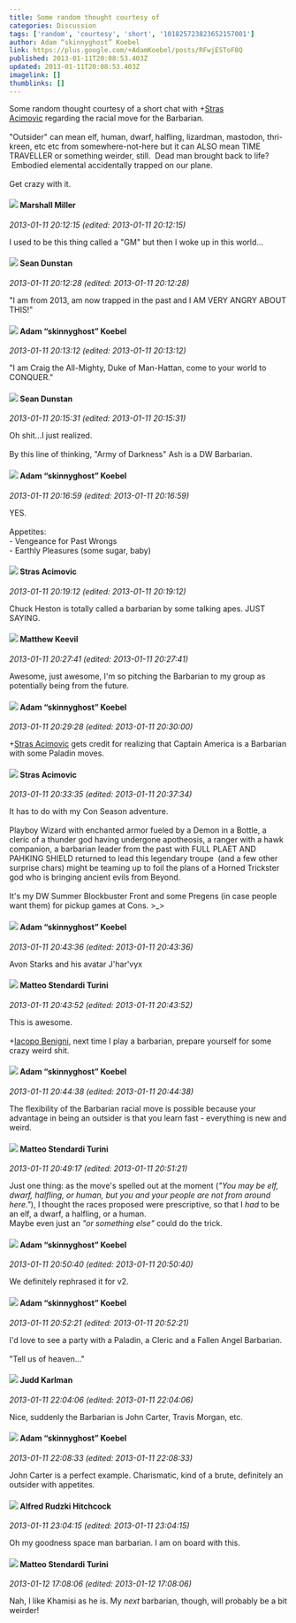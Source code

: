 ```yaml
---
title: Some random thought courtesy of
categories: Discussion
tags: ['random', 'courtesy', 'short', '101825723823652157001']
author: Adam “skinnyghost” Koebel
link: https://plus.google.com/+AdamKoebel/posts/RFwjESToF8Q
published: 2013-01-11T20:08:53.403Z
updated: 2013-01-11T20:08:53.403Z
imagelink: []
thumblinks: []
---
```


Some random thought courtesy of a short chat with <span class="proflinkWrapper"><span class="proflinkPrefix">+</span><a class="proflink" href="https://plus.google.com/101825723823652157001" oid="101825723823652157001">Stras Acimovic</a></span> regarding the racial move for the Barbarian.<br /><br />&quot;Outsider&quot; can mean elf, human, dwarf, halfling, lizardman, mastodon, thri-kreen, etc etc from somewhere-not-here but it can ALSO mean TIME TRAVELLER or something weirder, still.  Dead man brought back to life?  Embodied elemental accidentally trapped on our plane.  <br /><br />Get crazy with it.
<div id='comment z13ex5njprutvp0wl04ccf4j0tinztew2e4'>
  <h4><img src='{{site.baseurl}}//images/avatars/113927217394445366066_photo.jpg'> Marshall Miller</h4>
      <p><cite>2013-01-11 20:12:15 (edited: 2013-01-11 20:12:15)</cite></p>
        <p>I used to be this thing called a &quot;GM&quot; but then I woke up in this world...</p>
</div>
        

<div id='comment z13ex5njprutvp0wl04ccf4j0tinztew2e4'>
  <h4><img src='{{site.baseurl}}//images/avatars/109563461718222144273_photo.jpg'> Sean Dunstan</h4>
      <p><cite>2013-01-11 20:12:28 (edited: 2013-01-11 20:12:28)</cite></p>
        <p>&quot;I am from 2013, am now trapped in the past and I AM VERY ANGRY ABOUT THIS!&quot;</p>
</div>
        

<div id='comment z13ex5njprutvp0wl04ccf4j0tinztew2e4'>
  <h4><img src='{{site.baseurl}}//images/avatars/112484087750169360510_photo.jpg'> Adam “skinnyghost” Koebel</h4>
      <p><cite>2013-01-11 20:13:12 (edited: 2013-01-11 20:13:12)</cite></p>
        <p>&quot;I am Craig the All-Mighty, Duke of Man-Hattan, come to your world to CONQUER.&quot;</p>
</div>
        

<div id='comment z13ex5njprutvp0wl04ccf4j0tinztew2e4'>
  <h4><img src='{{site.baseurl}}//images/avatars/109563461718222144273_photo.jpg'> Sean Dunstan</h4>
      <p><cite>2013-01-11 20:15:31 (edited: 2013-01-11 20:15:31)</cite></p>
        <p>Oh shit...I just realized.<br /><br />By this line of thinking, &quot;Army of Darkness&quot; Ash is a DW Barbarian.</p>
</div>
        

<div id='comment z13ex5njprutvp0wl04ccf4j0tinztew2e4'>
  <h4><img src='{{site.baseurl}}//images/avatars/112484087750169360510_photo.jpg'> Adam “skinnyghost” Koebel</h4>
      <p><cite>2013-01-11 20:16:59 (edited: 2013-01-11 20:16:59)</cite></p>
        <p>YES.<br /><br />Appetites:<br />- Vengeance for Past Wrongs<br />- Earthly Pleasures (some sugar, baby)</p>
</div>
        

<div id='comment z13ex5njprutvp0wl04ccf4j0tinztew2e4'>
  <h4><img src='{{site.baseurl}}//images/avatars/101825723823652157001_photo.jpg'> Stras Acimovic</h4>
      <p><cite>2013-01-11 20:19:12 (edited: 2013-01-11 20:19:12)</cite></p>
        <p>Chuck Heston is totally called a barbarian by some talking apes. JUST SAYING.</p>
</div>
        

<div id='comment z13ex5njprutvp0wl04ccf4j0tinztew2e4'>
  <h4><img src='{{site.baseurl}}//images/avatars/111045827268540883062_photo.jpg'> Matthew Keevil</h4>
      <p><cite>2013-01-11 20:27:41 (edited: 2013-01-11 20:27:41)</cite></p>
        <p>Awesome, just awesome, I&#39;m so pitching the Barbarian to my group as potentially being from the future.</p>
</div>
        

<div id='comment z13ex5njprutvp0wl04ccf4j0tinztew2e4'>
  <h4><img src='{{site.baseurl}}//images/avatars/112484087750169360510_photo.jpg'> Adam “skinnyghost” Koebel</h4>
      <p><cite>2013-01-11 20:29:28 (edited: 2013-01-11 20:30:00)</cite></p>
        <p><span class="proflinkWrapper"><span class="proflinkPrefix">+</span><a class="proflink" href="https://plus.google.com/101825723823652157001" oid="101825723823652157001">Stras Acimovic</a></span> gets credit for realizing that Captain America is a Barbarian with some Paladin moves.</p>
</div>
        

<div id='comment z13ex5njprutvp0wl04ccf4j0tinztew2e4'>
  <h4><img src='{{site.baseurl}}//images/avatars/101825723823652157001_photo.jpg'> Stras Acimovic</h4>
      <p><cite>2013-01-11 20:33:35 (edited: 2013-01-11 20:37:34)</cite></p>
        <p>It has to do with my Con Season adventure.<br /><br />Playboy Wizard with enchanted armor fueled by a Demon in a Bottle, a cleric of a thunder god having undergone apotheosis, a ranger with a hawk companion, a barbarian leader from the past with FULL PLAET AND PAHKING SHIELD returned to lead this legendary troupe  (and a few other surprise chars) might be teaming up to foil the plans of a Horned Trickster god who is bringing ancient evils from Beyond.<br /><br />It&#39;s my DW Summer Blockbuster Front and some Pregens (in case people want them) for pickup games at Cons. &gt;_&gt;</p>
</div>
        

<div id='comment z13ex5njprutvp0wl04ccf4j0tinztew2e4'>
  <h4><img src='{{site.baseurl}}//images/avatars/112484087750169360510_photo.jpg'> Adam “skinnyghost” Koebel</h4>
      <p><cite>2013-01-11 20:43:36 (edited: 2013-01-11 20:43:36)</cite></p>
        <p>Avon Starks and his avatar J&#39;har&#39;vyx</p>
</div>
        

<div id='comment z13ex5njprutvp0wl04ccf4j0tinztew2e4'>
  <h4><img src='{{site.baseurl}}//images/avatars/111368019920610635694_photo.jpg'> Matteo Stendardi Turini</h4>
      <p><cite>2013-01-11 20:43:52 (edited: 2013-01-11 20:43:52)</cite></p>
        <p>This is awesome.<br /><br /><span class="proflinkWrapper"><span class="proflinkPrefix">+</span><a class="proflink" href="https://plus.google.com/109823647518732166942" oid="109823647518732166942">Iacopo Benigni</a></span>, next time I play a barbarian, prepare yourself for some crazy weird shit.</p>
</div>
        

<div id='comment z13ex5njprutvp0wl04ccf4j0tinztew2e4'>
  <h4><img src='{{site.baseurl}}//images/avatars/112484087750169360510_photo.jpg'> Adam “skinnyghost” Koebel</h4>
      <p><cite>2013-01-11 20:44:38 (edited: 2013-01-11 20:44:38)</cite></p>
        <p>The flexibility of the Barbarian racial move is possible because your advantage in being an outsider is that you learn fast - everything is new and weird.</p>
</div>
        

<div id='comment z13ex5njprutvp0wl04ccf4j0tinztew2e4'>
  <h4><img src='{{site.baseurl}}//images/avatars/111368019920610635694_photo.jpg'> Matteo Stendardi Turini</h4>
      <p><cite>2013-01-11 20:49:17 (edited: 2013-01-11 20:51:21)</cite></p>
        <p>Just one thing: as the move&#39;s spelled out at the moment (<i>&quot;You may be elf, dwarf, halfling, or human, but you and your people are not from around here.&quot;</i>), I thought the races proposed were prescriptive, so that I <i>had</i> to be an elf, a dwarf, a halfling, or a human.<br />Maybe even just an <i>&quot;or something else&quot;</i> could do the trick.</p>
</div>
        

<div id='comment z13ex5njprutvp0wl04ccf4j0tinztew2e4'>
  <h4><img src='{{site.baseurl}}//images/avatars/112484087750169360510_photo.jpg'> Adam “skinnyghost” Koebel</h4>
      <p><cite>2013-01-11 20:50:40 (edited: 2013-01-11 20:50:40)</cite></p>
        <p>We definitely rephrased it for v2.</p>
</div>
        

<div id='comment z13ex5njprutvp0wl04ccf4j0tinztew2e4'>
  <h4><img src='{{site.baseurl}}//images/avatars/112484087750169360510_photo.jpg'> Adam “skinnyghost” Koebel</h4>
      <p><cite>2013-01-11 20:52:21 (edited: 2013-01-11 20:52:21)</cite></p>
        <p>I&#39;d love to see a party with a Paladin, a Cleric and a Fallen Angel Barbarian. <br /><br />&quot;Tell us of heaven...&quot;</p>
</div>
        

<div id='comment z13ex5njprutvp0wl04ccf4j0tinztew2e4'>
  <h4><img src='{{site.baseurl}}//images/avatars/115387740151103410877_photo.jpg'> Judd Karlman</h4>
      <p><cite>2013-01-11 22:04:06 (edited: 2013-01-11 22:04:06)</cite></p>
        <p>Nice, suddenly the Barbarian is John Carter, Travis Morgan, etc.</p>
</div>
        

<div id='comment z13ex5njprutvp0wl04ccf4j0tinztew2e4'>
  <h4><img src='{{site.baseurl}}//images/avatars/112484087750169360510_photo.jpg'> Adam “skinnyghost” Koebel</h4>
      <p><cite>2013-01-11 22:08:33 (edited: 2013-01-11 22:08:33)</cite></p>
        <p>John Carter is a perfect example. Charismatic, kind of a brute, definitely an outsider with appetites.</p>
</div>
        

<div id='comment z13ex5njprutvp0wl04ccf4j0tinztew2e4'>
  <h4><img src='{{site.baseurl}}//images/avatars/100812462809734403456_photo.jpg'> Alfred Rudzki Hitchcock</h4>
      <p><cite>2013-01-11 23:04:15 (edited: 2013-01-11 23:04:15)</cite></p>
        <p>Oh my goodness space man barbarian. I am on board with this.</p>
</div>
        

<div id='comment z13ex5njprutvp0wl04ccf4j0tinztew2e4'>
  <h4><img src='{{site.baseurl}}//images/avatars/111368019920610635694_photo.jpg'> Matteo Stendardi Turini</h4>
      <p><cite>2013-01-12 17:08:06 (edited: 2013-01-12 17:08:06)</cite></p>
        <p>Nah, I like Khamisi as he is. My <i>next</i> barbarian, though, will probably be a bit weirder!</p>
</div>
        